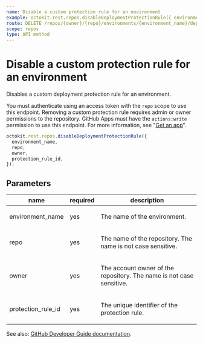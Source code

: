```yaml
---
name: Disable a custom protection rule for an environment
example: octokit.rest.repos.disableDeploymentProtectionRule({ environment_name, repo, owner, protection_rule_id })
route: DELETE /repos/{owner}/{repo}/environments/{environment_name}/deployment_protection_rules/{protection_rule_id}
scope: repos
type: API method
---
```


# Disable a custom protection rule for an environment

Disables a custom deployment protection rule for an environment.

You must authenticate using an access token with the `repo` scope to use this endpoint. Removing a custom protection rule requires admin or owner permissions to the repository. GitHub Apps must have the `actions:write` permission to use this endpoint. For more information, see "[Get an app](https://docs.github.com/rest/apps/apps#get-an-app)".

```js
octokit.rest.repos.disableDeploymentProtectionRule({
  environment_name,
  repo,
  owner,
  protection_rule_id,
});
```

## Parameters

<table>
  <thead>
    <tr>
      <th>name</th>
      <th>required</th>
      <th>description</th>
    </tr>
  </thead>
  <tbody>
    <tr><td>environment_name</td><td>yes</td><td>

The name of the environment.

</td></tr>
<tr><td>repo</td><td>yes</td><td>

The name of the repository. The name is not case sensitive.

</td></tr>
<tr><td>owner</td><td>yes</td><td>

The account owner of the repository. The name is not case sensitive.

</td></tr>
<tr><td>protection_rule_id</td><td>yes</td><td>

The unique identifier of the protection rule.

</td></tr>
  </tbody>
</table>

See also: [GitHub Developer Guide documentation](https://docs.github.com/rest/deployments/protection-rules#disable-deployment-protection-rule).
